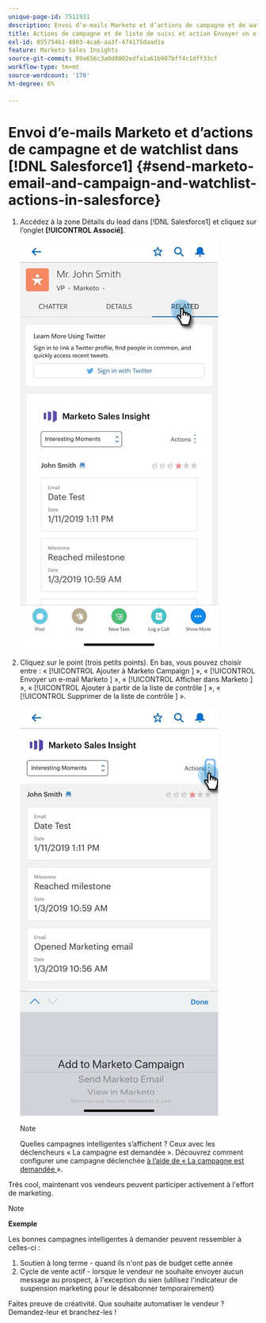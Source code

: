 ```yaml
---
unique-page-id: 7511931
description: Envoi d’e-mails Marketo et d’actions de campagne et de watchlist dans Salesforce1 - Documents Marketo - Documentation du produit
title: Actions de campagne et de liste de suivi et action Envoyer un e-mail Marketo dans Salesforce1
exl-id: 055754b1-4803-4ca6-aa3f-474175daad1a
feature: Marketo Sales Insights
source-git-commit: 09a656c3a0d0002edfa1a61b987bff4c1dff33cf
workflow-type: tm+mt
source-wordcount: '170'
ht-degree: 6%

---
```


# Envoi d’e-mails Marketo et d’actions de campagne et de watchlist dans [!DNL Salesforce1] {#send-marketo-email-and-campaign-and-watchlist-actions-in-salesforce}

1. Accédez à la zone Détails du lead dans [!DNL Salesforce1] et cliquez sur l’onglet **[!UICONTROL Associé]**.

   ![](assets/one-1.png)

1. Cliquez sur le point (trois petits points). En bas, vous pouvez choisir entre : « [!UICONTROL Ajouter à Marketo Campaign ] », « [!UICONTROL Envoyer un e-mail Marketo ] », « [!UICONTROL Afficher dans Marketo ] », « [!UICONTROL Ajouter à partir de la liste de contrôle ] », « [!UICONTROL Supprimer de la liste de contrôle ] ».

   ![](assets/two-1.png)

   >[!NOTE]
   >
   >Quelles campagnes intelligentes s’affichent ? Ceux avec les déclencheurs « La campagne est demandée ». Découvrez comment configurer une campagne déclenchée [ à l’aide de « La campagne est demandée ](/help/marketo/product-docs/core-marketo-concepts/smart-campaigns/flow-actions/request-campaign.md) ».

Très cool, maintenant vos vendeurs peuvent participer activement à l&#39;effort de marketing.

>[!NOTE]
>
>**Exemple**
>
>Les bonnes campagnes intelligentes à demander peuvent ressembler à celles-ci :
>
>1. Soutien à long terme - quand ils n&#39;ont pas de budget cette année
>1. Cycle de vente actif - lorsque le vendeur ne souhaite envoyer aucun message au prospect, à l&#39;exception du sien (utilisez l&#39;indicateur de suspension marketing pour le désabonner temporairement)
>
>Faites preuve de créativité. Que souhaite automatiser le vendeur ? Demandez-leur et branchez-les !
